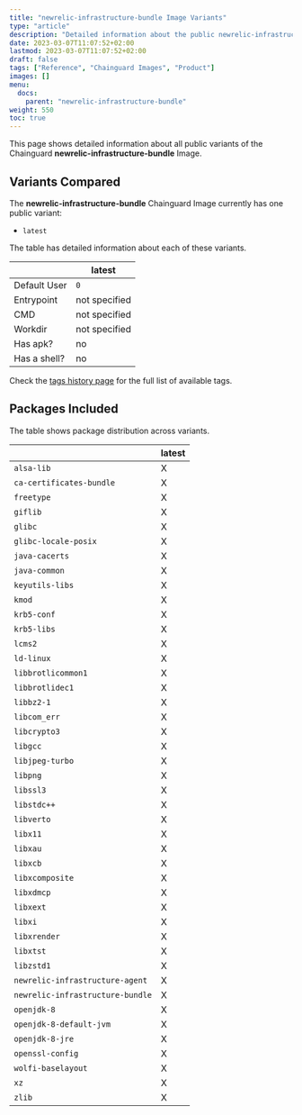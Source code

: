 ```yaml
---
title: "newrelic-infrastructure-bundle Image Variants"
type: "article"
description: "Detailed information about the public newrelic-infrastructure-bundle Chainguard Image variants"
date: 2023-03-07T11:07:52+02:00
lastmod: 2023-03-07T11:07:52+02:00
draft: false
tags: ["Reference", "Chainguard Images", "Product"]
images: []
menu:
  docs:
    parent: "newrelic-infrastructure-bundle"
weight: 550
toc: true
---
```


This page shows detailed information about all public variants of the Chainguard **newrelic-infrastructure-bundle** Image.

## Variants Compared
The **newrelic-infrastructure-bundle** Chainguard Image currently has one public variant: 

- `latest`

The table has detailed information about each of these variants.

|              | latest        |
|--------------|---------------|
| Default User | `0`           |
| Entrypoint   | not specified |
| CMD          | not specified |
| Workdir      | not specified |
| Has apk?     | no            |
| Has a shell? | no            |

Check the [tags history page](/chainguard/chainguard-images/reference/newrelic-infrastructure-bundle/tags_history/) for the full list of available tags.

## Packages Included
The table shows package distribution across variants.

|                                  | latest |
|----------------------------------|--------|
| `alsa-lib`                       | X      |
| `ca-certificates-bundle`         | X      |
| `freetype`                       | X      |
| `giflib`                         | X      |
| `glibc`                          | X      |
| `glibc-locale-posix`             | X      |
| `java-cacerts`                   | X      |
| `java-common`                    | X      |
| `keyutils-libs`                  | X      |
| `kmod`                           | X      |
| `krb5-conf`                      | X      |
| `krb5-libs`                      | X      |
| `lcms2`                          | X      |
| `ld-linux`                       | X      |
| `libbrotlicommon1`               | X      |
| `libbrotlidec1`                  | X      |
| `libbz2-1`                       | X      |
| `libcom_err`                     | X      |
| `libcrypto3`                     | X      |
| `libgcc`                         | X      |
| `libjpeg-turbo`                  | X      |
| `libpng`                         | X      |
| `libssl3`                        | X      |
| `libstdc++`                      | X      |
| `libverto`                       | X      |
| `libx11`                         | X      |
| `libxau`                         | X      |
| `libxcb`                         | X      |
| `libxcomposite`                  | X      |
| `libxdmcp`                       | X      |
| `libxext`                        | X      |
| `libxi`                          | X      |
| `libxrender`                     | X      |
| `libxtst`                        | X      |
| `libzstd1`                       | X      |
| `newrelic-infrastructure-agent`  | X      |
| `newrelic-infrastructure-bundle` | X      |
| `openjdk-8`                      | X      |
| `openjdk-8-default-jvm`          | X      |
| `openjdk-8-jre`                  | X      |
| `openssl-config`                 | X      |
| `wolfi-baselayout`               | X      |
| `xz`                             | X      |
| `zlib`                           | X      |
